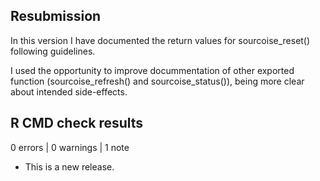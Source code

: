 ## Resubmission

In this version I have documented the return values for sourcoise_reset() following guidelines.

I used the opportunity to improve docummentation of other exported function (sourcoise_refresh() and sourcoise_status()), being more clear about intended side-effects.

## R CMD check results

0 errors | 0 warnings | 1 note

* This is a new release.
